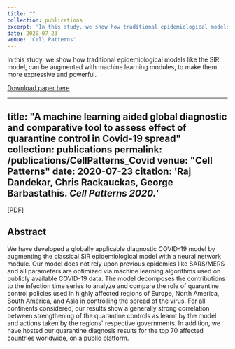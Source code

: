 ```yaml
---
title: ""
collection: publications
excerpt: 'In this study, we show how traditional epidemiological models like the SIR model, can be augmented with machine learning modules, to make them more expressive and powerful.'
date: 2020-07-23
venue: 'Cell Patterns'
---
```

In this study, we show how traditional epidemiological models like the SIR model, can be augmented with machine learning modules, to make them more expressive and powerful.

[Download paper here](https://www.sciencedirect.com/science/article/pii/S2666389920301938)



---
title: "A machine learning aided global diagnostic and comparative tool to assess effect of quarantine control in Covid-19 spread"
collection: publications
permalink: /publications/CellPatterns_Covid
venue: "Cell Patterns"
date: 2020-07-23
citation: '<b>Raj Dandekar</b>, Chris Rackauckas, George Barbastathis. <i>Cell Patterns 2020.</i>'
---

[[PDF]](https://RajDandekar.github.io/files/CellPatterns_Covid.pdf)

## Abstract
We have developed a globally applicable diagnostic COVID-19 model by augmenting the classical SIR epidemiological model with a neural network module. Our model does not rely upon previous epidemics like SARS/MERS and all parameters are optimized via machine learning algorithms used on publicly available COVID-19 data. The model decomposes the contributions to the infection time series to analyze and compare the role of quarantine control policies used in highly affected regions of Europe, North America, South America, and Asia in controlling the spread of the virus. For all continents considered, our results show a generally strong correlation between strengthening of the quarantine controls as learnt by the model and actions taken by the regions' respective governments. In addition, we have hosted our quarantine diagnosis results for the top 70 affected countries worldwide, on a public platform.

